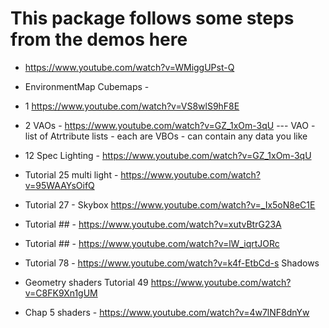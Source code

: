 
# This package follows some steps from the demos here

* https://www.youtube.com/watch?v=WMiggUPst-Q

* EnvironmentMap Cubemaps - 
* 1 https://www.youtube.com/watch?v=VS8wlS9hF8E
* 2 VAOs - https://www.youtube.com/watch?v=GZ_1xOm-3qU  --- VAO - list of Atrtribute lists - each are VBOs - can contain any data you like
* 12 Spec Lighting - https://www.youtube.com/watch?v=GZ_1xOm-3qU
* Tutorial 25 multi light - https://www.youtube.com/watch?v=95WAAYsOifQ
* Tutorial 27 - Skybox  https://www.youtube.com/watch?v=_Ix5oN8eC1E
* Tutorial ## - https://www.youtube.com/watch?v=xutvBtrG23A
* Tutorial ## - https://www.youtube.com/watch?v=lW_iqrtJORc
* Tutorial 78 - https://www.youtube.com/watch?v=k4f-EtbCd-s   Shadows
* Geometry shaders  Tutorial 49   https://www.youtube.com/watch?v=C8FK9Xn1gUM

* Chap 5 shaders - https://www.youtube.com/watch?v=4w7lNF8dnYw